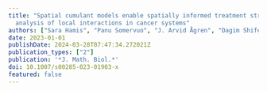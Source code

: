 ```yaml
---
title: "Spatial cumulant models enable spatially informed treatment strategies and
  analysis of local interactions in cancer systems"
authors: ["Sara Hamis", "Panu Somervuo", "J. Arvid Ågren", "Dagim Shiferaw Tadele", "Juha Kesseli", "Jacob G. Scott", "Matti Nykter", "Philip Gerlee", "Dmitri Finkelshtein", "Otso Ovaskainen"]
date: 2023-01-01
publishDate: 2024-03-28T07:47:34.272021Z
publication_types: ["2"]
publication: '*J. Math. Biol.*'
doi: 10.1007/s00285-023-01903-x
featured: false
---
```

